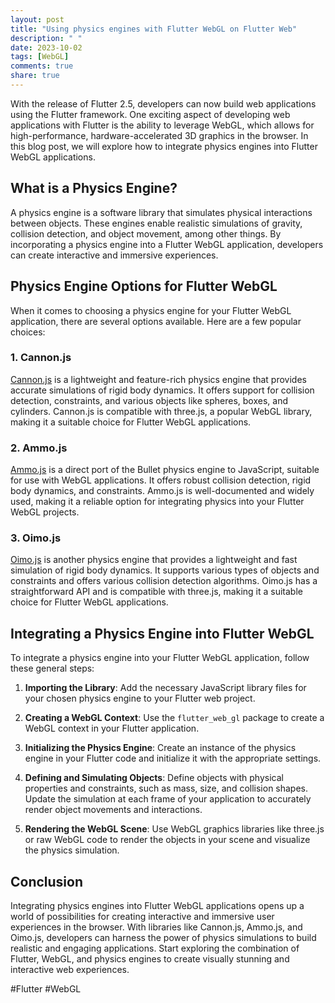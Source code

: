 ```yaml
---
layout: post
title: "Using physics engines with Flutter WebGL on Flutter Web"
description: " "
date: 2023-10-02
tags: [WebGL]
comments: true
share: true
---
```


With the release of Flutter 2.5, developers can now build web applications using the Flutter framework. One exciting aspect of developing web applications with Flutter is the ability to leverage WebGL, which allows for high-performance, hardware-accelerated 3D graphics in the browser. In this blog post, we will explore how to integrate physics engines into Flutter WebGL applications.

## What is a Physics Engine?

A physics engine is a software library that simulates physical interactions between objects. These engines enable realistic simulations of gravity, collision detection, and object movement, among other things. By incorporating a physics engine into a Flutter WebGL application, developers can create interactive and immersive experiences.

## Physics Engine Options for Flutter WebGL

When it comes to choosing a physics engine for your Flutter WebGL application, there are several options available. Here are a few popular choices:

### 1. Cannon.js

[Cannon.js](https://schteppe.github.io/cannon.js/) is a lightweight and feature-rich physics engine that provides accurate simulations of rigid body dynamics. It offers support for collision detection, constraints, and various objects like spheres, boxes, and cylinders. Cannon.js is compatible with three.js, a popular WebGL library, making it a suitable choice for Flutter WebGL applications.

### 2. Ammo.js

[Ammo.js](https://github.com/kripken/ammo.js/) is a direct port of the Bullet physics engine to JavaScript, suitable for use with WebGL applications. It offers robust collision detection, rigid body dynamics, and constraints. Ammo.js is well-documented and widely used, making it a reliable option for integrating physics into your Flutter WebGL projects.

### 3. Oimo.js

[Oimo.js](https://github.com/lo-th/Oimo.js/) is another physics engine that provides a lightweight and fast simulation of rigid body dynamics. It supports various types of objects and constraints and offers various collision detection algorithms. Oimo.js has a straightforward API and is compatible with three.js, making it a suitable choice for Flutter WebGL applications.

## Integrating a Physics Engine into Flutter WebGL

To integrate a physics engine into your Flutter WebGL application, follow these general steps:

1. **Importing the Library**: Add the necessary JavaScript library files for your chosen physics engine to your Flutter web project.
   
2. **Creating a WebGL Context**: Use the `flutter_web_gl` package to create a WebGL context in your Flutter application.

3. **Initializing the Physics Engine**: Create an instance of the physics engine in your Flutter code and initialize it with the appropriate settings.

4. **Defining and Simulating Objects**: Define objects with physical properties and constraints, such as mass, size, and collision shapes. Update the simulation at each frame of your application to accurately render object movements and interactions.

5. **Rendering the WebGL Scene**: Use WebGL graphics libraries like three.js or raw WebGL code to render the objects in your scene and visualize the physics simulation.

## Conclusion

Integrating physics engines into Flutter WebGL applications opens up a world of possibilities for creating interactive and immersive user experiences in the browser. With libraries like Cannon.js, Ammo.js, and Oimo.js, developers can harness the power of physics simulations to build realistic and engaging applications. Start exploring the combination of Flutter, WebGL, and physics engines to create visually stunning and interactive web experiences.

#Flutter #WebGL